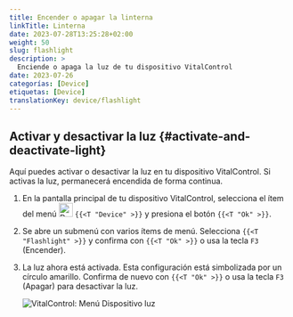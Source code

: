 ```yaml
---
title: Encender o apagar la linterna
linkTitle: Linterna
date: 2023-07-28T13:25:28+02:00
weight: 50
slug: flashlight
description: >
  Enciende o apaga la luz de tu dispositivo VitalControl
date: 2023-07-26
categorías: [Device]
etiquetas: [Device]
translationKey: device/flashlight
---
```

## Activar y desactivar la luz {#activate-and-deactivate-light}

Aquí puedes activar o desactivar la luz en tu dispositivo VitalControl. Si activas la luz, permanecerá encendida de forma continua.

1. En la pantalla principal de tu dispositivo VitalControl, selecciona el ítem del menú <img src="/icons/device.svg" width="25" align="bottom" alt="Device" /> `{{<T "Device" >}}` y presiona el botón `{{<T "Ok" >}}`.

2. Se abre un submenú con varios ítems de menú. Selecciona `{{<T "Flashlight" >}}` y confirma con `{{<T "Ok" >}}` o usa la tecla `F3` (Encender).

3. La luz ahora está activada. Esta configuración está simbolizada por un círculo amarillo. Confirma de nuevo con `{{<T "Ok" >}}` o usa la tecla `F3` (Apagar) para desactivar la luz.

   ![VitalControl: Menú Dispositivo luz](../images/light.png "Activar y desactivar la luz")
